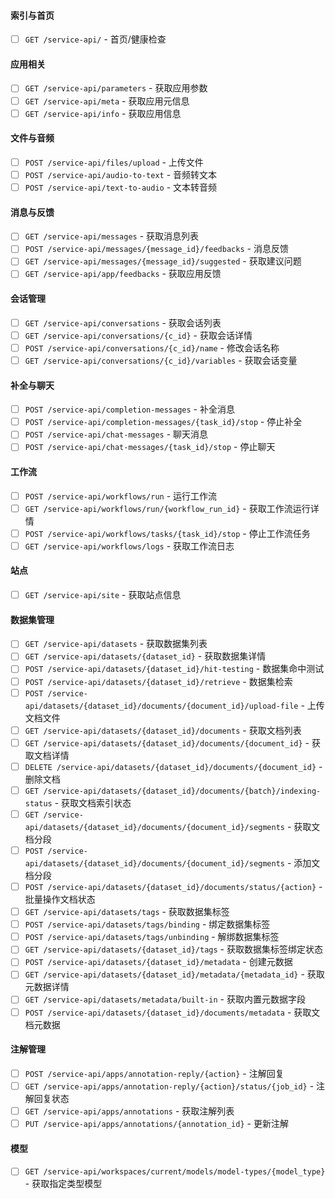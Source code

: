#### 索引与首页

- [ ] `GET /service-api/` - 首页/健康检查

#### 应用相关

- [ ] `GET /service-api/parameters` - 获取应用参数
- [ ] `GET /service-api/meta` - 获取应用元信息
- [ ] `GET /service-api/info` - 获取应用信息

#### 文件与音频

- [ ] `POST /service-api/files/upload` - 上传文件
- [ ] `POST /service-api/audio-to-text` - 音频转文本
- [ ] `POST /service-api/text-to-audio` - 文本转音频

#### 消息与反馈

- [ ] `GET /service-api/messages` - 获取消息列表
- [ ] `POST /service-api/messages/{message_id}/feedbacks` - 消息反馈
- [ ] `GET /service-api/messages/{message_id}/suggested` - 获取建议问题
- [ ] `GET /service-api/app/feedbacks` - 获取应用反馈

#### 会话管理

- [ ] `GET /service-api/conversations` - 获取会话列表
- [ ] `GET /service-api/conversations/{c_id}` - 获取会话详情
- [ ] `POST /service-api/conversations/{c_id}/name` - 修改会话名称
- [ ] `GET /service-api/conversations/{c_id}/variables` - 获取会话变量

#### 补全与聊天

- [ ] `POST /service-api/completion-messages` - 补全消息
- [ ] `POST /service-api/completion-messages/{task_id}/stop` - 停止补全
- [ ] `POST /service-api/chat-messages` - 聊天消息
- [ ] `POST /service-api/chat-messages/{task_id}/stop` - 停止聊天

#### 工作流

- [ ] `POST /service-api/workflows/run` - 运行工作流
- [ ] `GET /service-api/workflows/run/{workflow_run_id}` - 获取工作流运行详情
- [ ] `POST /service-api/workflows/tasks/{task_id}/stop` - 停止工作流任务
- [ ] `GET /service-api/workflows/logs` - 获取工作流日志

#### 站点

- [ ] `GET /service-api/site` - 获取站点信息

#### 数据集管理

- [ ] `GET /service-api/datasets` - 获取数据集列表
- [ ] `GET /service-api/datasets/{dataset_id}` - 获取数据集详情
- [ ] `POST /service-api/datasets/{dataset_id}/hit-testing` - 数据集命中测试
- [ ] `POST /service-api/datasets/{dataset_id}/retrieve` - 数据集检索
- [ ] `POST /service-api/datasets/{dataset_id}/documents/{document_id}/upload-file` - 上传文档文件
- [ ] `GET /service-api/datasets/{dataset_id}/documents` - 获取文档列表
- [ ] `GET /service-api/datasets/{dataset_id}/documents/{document_id}` - 获取文档详情
- [ ] `DELETE /service-api/datasets/{dataset_id}/documents/{document_id}` - 删除文档
- [ ] `GET /service-api/datasets/{dataset_id}/documents/{batch}/indexing-status` - 获取文档索引状态
- [ ] `GET /service-api/datasets/{dataset_id}/documents/{document_id}/segments` - 获取文档分段
- [ ] `POST /service-api/datasets/{dataset_id}/documents/{document_id}/segments` - 添加文档分段
- [ ] `POST /service-api/datasets/{dataset_id}/documents/status/{action}` - 批量操作文档状态
- [ ] `GET /service-api/datasets/tags` - 获取数据集标签
- [ ] `POST /service-api/datasets/tags/binding` - 绑定数据集标签
- [ ] `POST /service-api/datasets/tags/unbinding` - 解绑数据集标签
- [ ] `GET /service-api/datasets/{dataset_id}/tags` - 获取数据集标签绑定状态
- [ ] `POST /service-api/datasets/{dataset_id}/metadata` - 创建元数据
- [ ] `GET /service-api/datasets/{dataset_id}/metadata/{metadata_id}` - 获取元数据详情
- [ ] `GET /service-api/datasets/metadata/built-in` - 获取内置元数据字段
- [ ] `POST /service-api/datasets/{dataset_id}/documents/metadata` - 获取文档元数据

#### 注解管理

- [ ] `POST /service-api/apps/annotation-reply/{action}` - 注解回复
- [ ] `GET /service-api/apps/annotation-reply/{action}/status/{job_id}` - 注解回复状态
- [ ] `GET /service-api/apps/annotations` - 获取注解列表
- [ ] `PUT /service-api/apps/annotations/{annotation_id}` - 更新注解

#### 模型

- [ ] `GET /service-api/workspaces/current/models/model-types/{model_type}` - 获取指定类型模型 